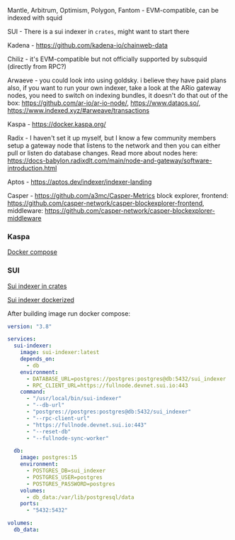 Mantle, Arbitrum, Optimism, Polygon, Fantom - EVM-compatible, can be indexed with squid

SUI - There is a sui indexer in `crates`, might want to start there

Kadena - https://github.com/kadena-io/chainweb-data

Chiliz - it's EVM-compatible but not officially supported by subsquid (directly from RPC?)

Arwaeve - you could look into using goldsky. i believe they have paid plans also, if you want to run your own indexer, take a look at the ARio gateway nodes, you need to switch on indexing bundles, it doesn't do that out of the box: https://github.com/ar-io/ar-io-node/, https://www.dataos.so/, https://www.indexed.xyz/#arweave/transactions

Kaspa - https://docker.kaspa.org/

Radix - I haven't set it up myself, but I know a few community members setup a gateway node that listens to the network and then you can either pull or listen do database changes. Read more about nodes here: https://docs-babylon.radixdlt.com/main/node-and-gateway/software-introduction.html

Aptos - https://aptos.dev/indexer/indexer-landing

Casper - https://github.com/a3mc/Casper-Metrics block explorer, frontend: https://github.com/casper-network/casper-blockexplorer-frontend, middleware: https://github.com/casper-network/casper-blockexplorer-middleware

### Kaspa

[Docker compose](https://docker.kaspa.org/)

### SUI

[Sui indexer in crates](https://github.com/MystenLabs/sui/tree/main/crates/sui-indexer)

[Sui indexer dockerized](https://github.com/MystenLabs/sui/tree/main/docker/sui-indexer)

After building image run docker compose:

```yaml
version: "3.8"

services:
  sui-indexer:
    image: sui-indexer:latest
    depends_on:
      - db
    environment:
      - DATABASE_URL=postgres://postgres:postgres@db:5432/sui_indexer
      - RPC_CLIENT_URL=https://fullnode.devnet.sui.io:443
    command:
      - "/usr/local/bin/sui-indexer"
      - "--db-url"
      - "postgres://postgres:postgres@db:5432/sui_indexer"
      - "--rpc-client-url"
      - "https://fullnode.devnet.sui.io:443"
      - "--reset-db"
      - "--fullnode-sync-worker"

  db:
    image: postgres:15
    environment:
      - POSTGRES_DB=sui_indexer
      - POSTGRES_USER=postgres
      - POSTGRES_PASSWORD=postgres
    volumes:
      - db_data:/var/lib/postgresql/data
    ports:
      - "5432:5432"

volumes:
  db_data:
```
